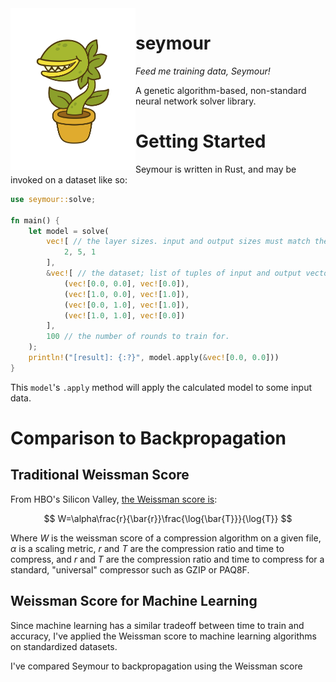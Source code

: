 <img src="logo.png" alt="Cartoon picture of a venus fly trap." width="200px" align="left" />

# seymour

*Feed me training data, Seymour!*

A genetic algorithm-based, non-standard neural network solver library.


# Getting Started

Seymour is written in Rust, and may be invoked on a dataset like so:

```rust
use seymour::solve;

fn main() {
    let model = solve(
        vec![ // the layer sizes. input and output sizes must match the data.
            2, 5, 1
        ],                                                           
        &vec![ // the dataset; list of tuples of input and output vectors.
            (vec![0.0, 0.0], vec![0.0]),
            (vec![1.0, 0.0], vec![1.0]),
            (vec![0.0, 1.0], vec![1.0]),
            (vec![1.0, 1.0], vec![0.0])
        ],                                                           
        100 // the number of rounds to train for.
  	);
    println!("[result]: {:?}", model.apply(&vec![0.0, 0.0]))
}         
```

This `model`'s `.apply` method will apply the calculated model to some input data.

# Comparison to Backpropagation

## Traditional Weissman Score

From HBO's Silicon Valley, [the Weissman score is](https://spectrum.ieee.org/view-from-the-valley/computing/software/a-madefortv-compression-metric-moves-to-the-real-world):

$$
W=\alpha\frac{r}{\bar{r}}\frac{\log{\bar{T}}}{\log{T}}
$$

Where $W$ is the weissman score of a compression algorithm on a given file, $\alpha$ is a scaling metric, $r$ and $T$ are the compression ratio and time to compress, and $r$ and $T$ are the compression ratio and time to compress for a standard, "universal" compressor such as GZIP or PAQ8F.

## Weissman Score for Machine Learning 

Since machine learning has a similar tradeoff between time to train and accuracy, I've applied the Weissman score to machine learning algorithms on standardized datasets.

I've compared Seymour to backpropagation using the Weissman score

